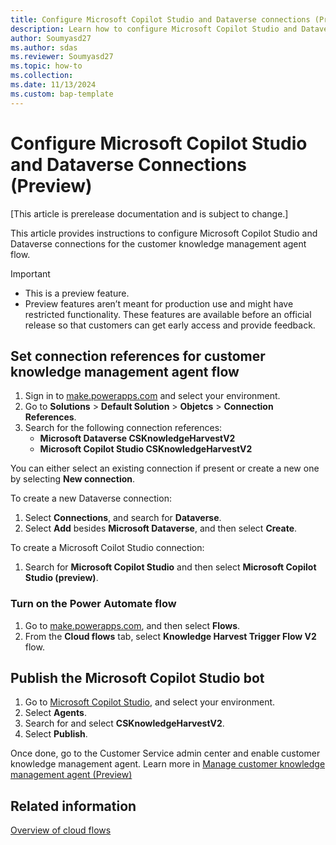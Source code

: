 ```yaml
---
title: Configure Microsoft Copilot Studio and Dataverse connections (Preview)
description: Learn how to configure Microsoft Copilot Studio and Dataverse connections for the customer knowledge management agent flow.
author: Soumyasd27
ms.author: sdas
ms.reviewer: Soumyasd27
ms.topic: how-to
ms.collection:
ms.date: 11/13/2024
ms.custom: bap-template
---
```


# Configure Microsoft Copilot Studio and Dataverse Connections (Preview)

[This article is prerelease documentation and is subject to change.]

This article provides instructions to configure Microsoft Copilot Studio and Dataverse connections for the customer knowledge management agent flow. 

> [!IMPORTANT]
>
> - This is a preview feature.
> - Preview features aren’t meant for production use and might have restricted functionality. These features are available before an official release so that customers can get early access and provide feedback.

## Set connection references for customer knowledge management agent flow

1. Sign in to [make.powerapps.com](https://make.powerapps.com) and select your environment.
1. Go to **Solutions** > **Default Solution** > **Objetcs** > **Connection References**.
1. Search for the following connection references:
    - **Microsoft Dataverse CSKnowledgeHarvestV2**
    - **Microsoft Copilot Studio CSKnowledgeHarvestV2**
 
You can either select an existing connection if present or create a new one by selecting **New connection**.

To create a new Dataverse connection:
1. Select **Connections**, and search for **Dataverse**. 
1. Select **Add** besides **Microsoft Dataverse**, and then select **Create**.
 
To create a Microsoft Coilot Studio connection:
1. Search for **Microsoft Copilot Studio** and then select **Microsoft Copilot Studio (preview)**.

### Turn on the Power Automate flow

1. Go to [make.powerapps.com](https://make.powerapps.com), and then select **Flows**.
1. From the **Cloud flows** tab, select **Knowledge Harvest Trigger Flow V2** flow.
 

## Publish the Microsoft Copilot Studio bot

1. Go to [Microsoft Copilot Studio](https://copilotstudio.microsoft.com), and select your environment.
1. Select **Agents**.
1. Search for and select **CSKnowledgeHarvestV2**.
1. Select **Publish**.

Once done, go to the Customer Service admin center and enable customer knowledge management agent. Learn more in [Manage customer knowledge management agent (Preview)](admin-km-agent.md#manage-knowledge-harvesting-preview)
 
## Related information

[Overview of cloud flows](/power-automate/overview-cloud)

